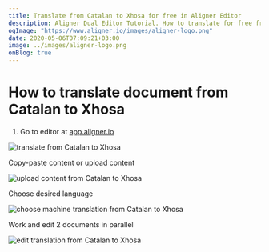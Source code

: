 ```yaml
---
title: Translate from Catalan to Xhosa for free in Aligner Editor
description: Aligner Dual Editor Tutorial. How to translate for free from Catalan to Xhosa. Aligner is multilingual document management platform. 
ogImage: "https://www.aligner.io/images/aligner-logo.png"
date: 2020-05-06T07:09:21+03:00
image: ../images/aligner-logo.png
onBlog: true
---
```


# How to translate document from Catalan to Xhosa

1. Go to editor at [app.aligner.io](https://app.aligner.io "Aligner App web page")

![translate from Catalan to Xhosa](../aligner-blank-editor.png "translate from Catalan to Xhosa")

Copy-paste content or upload content

![upload content from Catalan to Xhosa](../aligner-uploaded-document.png "upload content from Catalan to Xhosa")

Choose desired language

![choose machine translation from Catalan to Xhosa](../aligner-language-dropdown.png "choose machine translation from Catalan to Xhosa")

Work and edit 2 documents in parallel

![edit translation from Catalan to Xhosa](../aligner-double-sitded-editor.png "edit translation from Catalan to Xhosa")

